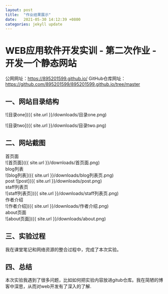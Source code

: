 ```yaml
---
layout: post
title:  "作业结果展示"
date:   2021-05-30 14:12:39 +0800
categories: jekyll update
---
```

# WEB应用软件开发实训 - 第二次作业 - 开发一个静态网站
公网网址：https://895201599.github.io/ 
GitHub仓库网址：https://github.com/895201599/895201599.github.io/tree/master
## 一、网站目录结构
![目录one]({{ site.url }}/downloads/目录one.png)

![目录two]({{ site.url }}/downloads/目录two.png)
## 二、网站截图
首页面  
![首页面]({{ site.url }}/downloads/首页面.png)  
blog列表  
![blog列表]({{ site.url }}/downloads/blog列表页.png)  
post 
![post]({{ site.url }}/downloads/post.png)   
staff列表页  
![staff列表页]({{ site.url }}/downloads/staff列表页.png)  
作者介绍  
![作者介绍]({{ site.url }}/downloads/作者介绍.png)  
about页面  
![about页面]({{ site.url }}/downloads/about.png)
## 三、实验过程
我在课堂笔记和网络资源的整合过程中，完成了本次实验。
## 四、总结
本次实验我遇到了很多问题，比如如何把实验内容放进gitub仓库。我在简陋的博客中深思，从而对web开发有了深入的了解.